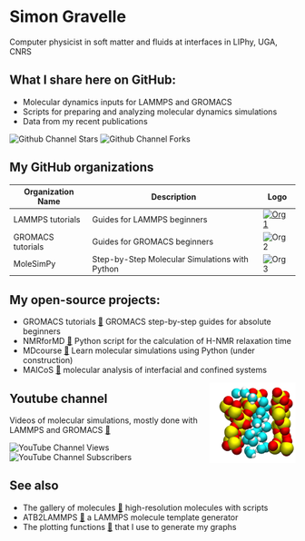 <!--
<a href="https://www.cnrs.fr">
    <img src="./png/cnrs-logo-blanc.png" align="right" width="15%"/>
</a>
-->

# Simon Gravelle

Computer physicist in soft matter and fluids at interfaces in LIPhy, UGA, CNRS

<!--
![X (formerly Twitter) Follow](https://img.shields.io/twitter/follow/GravelleSimon?style=for-the-badge)
-->

## What I share here on GitHub:

- Molecular dynamics inputs for LAMMPS and GROMACS
- Scripts for preparing and analyzing molecular dynamics simulations
- Data from my recent publications

<!--
![GitHub followers](https://img.shields.io/github/followers/simongravelle)
![GitHub forks](https://img.shields.io/github/forks/simongravelle/:repo)
-->
![Github Channel Stars](https://img.shields.io/badge/dynamic/json?logo=github&label=GitHub%20Stars&style=for-the-badge&query=%24.stars&url=https://api.github-star-counter.workers.dev/user/simongravelle&color=24999c)
![Github Channel Forks](https://img.shields.io/badge/dynamic/json?logo=github&label=GitHub%20Forks&style=for-the-badge&query=%24.forks&url=https://api.github-star-counter.workers.dev/user/simongravelle&color=24999c)

## My GitHub organizations

| Organization Name | Description | Logo |
|-------------------|-------------|------|
| LAMMPS tutorials | Guides for LAMMPS beginners | [<img src="https://avatars.githubusercontent.com/u/77735956?s=96&v=4" alt="Org 1" width="30"/>](https://lammpstutorials.github.io/) |
| GROMACS tutorials  | Guides for GROMACS beginners   | <img src="https://avatars.githubusercontent.com/u/110889758?s=96&v=4" alt="Org 2" width="30"/> |
| MoleSimPy  | Step-by-Step Molecular Simulations with Python   | <img src="https://avatars.githubusercontent.com/u/96939446?s=96&v=4" alt="Org 3" width="30"/> |

## My open-source projects:

- GROMACS tutorials [:link:](https://gromacstutorials.github.io/) GROMACS step-by-step guides for absolute beginners
- NMRforMD [:link:](https://nmrformd.readthedocs.io) Python script for the calculation of H-NMR relaxation time
- MDcourse [:link:](https://github.com/mdcourse) Learn molecular simulations using Python (under construction)
- MAICoS [:link:](https://maicos-devel.gitlab.io/maicos/index.html) molecular analysis of interfacial and confined systems 

<!--
## My Youtube channel

[![Simon Gravelle's youtube stats](https://youtube-stats-card.vercel.app/api?channelid=UCLmK_9wpyLVpcP7BPgN6BIw&custom_title=Molecular%20videos&theme=dark&layout=extruded)](https://www.youtube.com/c/SimonGravelle)
-->

<a href="https://lammpstutorials.github.io/sphinx/build/html/tutorials/level3/water-adsorption-in-silica.html">
    <img src="https://raw.githubusercontent.com/lammpstutorials/lammpstutorials.github.io/2Aug2023/docs/avatars/level3/water-adsorption-in-silica/water-adsorption.png" align="right" width="30%"/>
</a>

## Youtube channel

Videos of molecular simulations, mostly done with LAMMPS and GROMACS [:link:](https://www.youtube.com/c/SimonGravelle) 

![YouTube Channel Views](https://img.shields.io/youtube/channel/views/UCLmK_9wpyLVpcP7BPgN6BIw?style=for-the-badge&logoSize=auto&color=24999c&logo=youtube)
![YouTube Channel Subscribers](https://img.shields.io/youtube/channel/subscribers/UCLmK_9wpyLVpcP7BPgN6BIw?style=for-the-badge&logoSize=auto&color=24999c&logo=youtube)

## See also

- The gallery of molecules [:link:](https://github.com/simongravelle/gallery) high-resolution molecules with scripts 
- ATB2LAMMPS [:link:](https://github.com/simongravelle/atb2lammps) a LAMMPS molecule template generator
- The plotting functions [:link:](https://github.com/simongravelle/pyplot-perso) that I use to generate my graphs

<!--
# GitHub stats

![Simon's GitHub stats](https://github-readme-stats.vercel.app/api?username=simongravelle&show_icons=true&hide_title=true&card_width=650&theme=transparent) 
-->

